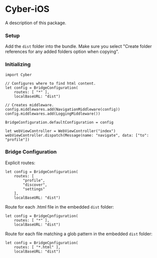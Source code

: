 # Cyber-iOS

A description of this package.


### Setup

Add the `dist` folder into the bundle. Make sure you select "Create folder references for any added folders option when copying".


### Initializing 

```
import Cyber

// Configures where to find html content.
let config = BridgeConfiguration(
	routes: [ "*" ],
	localBaseURL: "dist")

// Creates middleware.
config.middlewares.add(NavigationMiddleware(config))
config.middlewares.add(LoggingMiddleware())

BridgeConfiguration.defaultConfiguration = config

let webViewController = WebViewController("index")
webViewController.dispatch(Message(name: "navigate", data: ["to": "profile"])
```

### Bridge Configuration

Explicit routes:

```
let config = BridgeConfiguration(
	routes: [
		"profile",
		"discover",
		"settings"
	],
	localBaseURL: "dist")
```

Route for each .html file in the embedded `dist` folder:

```
let config = BridgeCpnfiguration(
	routes: [ "*" ],
	localBaseURL: "dist")
```

Route for each file matching a glob pattern in the embedded `dist` folder:

```
let config = BridgeCpnfiguration(
	routes: [ "*.html" ],
	localBaseURL: "dist")
```
